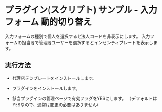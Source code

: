 # プラグイン(スクリプト) サンプル - 入力フォーム 動的切り替え
入力フォームの種別で個人を選択すると法人コードを非表示にします。
入力フォームの担当者で管理者ユーザーを選択するとインセンティブレートを表示します。

## 実行方法
- 代理店テンプレートをインストールします。

- プラグインをインストールします。

- 該当プラグインの管理ページで有効フラグをYESにします。
（デフォルトはYESなので、通常は変更の必要はありません）
